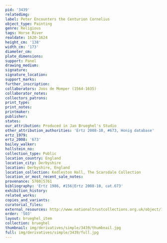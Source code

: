 ```yaml
---
pid: '3439'
relatedimg: 
label: Peter Encounters the Centurion Cornelius
object_type: Painting
genre: Religious
tags: Horse River
realdate: 1620-1624
height_cm: '138'
width_cm: '173'
diameter_cm: 
plate_dimensions: 
support: Panel
drawing_medium: 
signature: 
signature_location: 
support_marks: 
further_inscription: 
collaborators: Joos de Momper (1564-1635)
collaborator_notes: 
collectors_patrons: 
print_type: 
print_notes: 
printmaker: 
publisher: 
states: 
our_attribution: Produced in Jan Brueghel's Studio
other_attribution_authorities: 'Ertz 2008-10, #673, Honig database'
ertz_1979: 
ertz_2008: '673'
bailey_walker: 
hollstein_no: 
collection_type: Public
location_country: England
location_city: Derbyshire
location: Derbyshire, England
location_collection: Kedleston Hall, The Scarsdale Collection
location_or_most_recent_sale_notes: 
provenance: 5760|5761
bibliography: 'Ertz 1986, #156|Ertz 2008-10, cat.673'
exhibition_history: 
related_works: 
copies_and_variants: 
curatorial_files: 
external_resources: http://www.nationaltrustcollections.org.uk/object/108907
order: '503'
layout: brueghel_item
collection: brueghel
thumbnail: img/derivatives/simple/3439/thumbnail.jpg
full: img/derivatives/simple/3439/full.jpg
---
```

